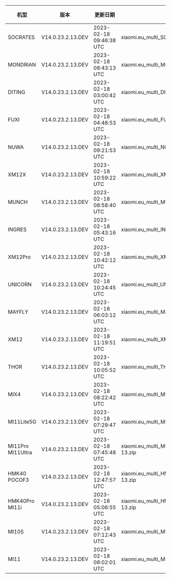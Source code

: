 | 机型 | 版本 | 更新日期 | 文件名 | 大小 | 下载链接 |
| ---- | ---- | ---- | ---- | ---- | ---- |
| SOCRATES | V14.0.23.2.13.DEV | 2023-02-18 09:46:38 UTC | xiaomi.eu_multi_SOCRATES_V14.0.23.2.13.DEV_v14-13.zip | 5.8 GB | [SourceForge](https://sourceforge.net/projects/xiaomi-eu-multilang-miui-roms/files/xiaomi.eu/MIUI-WEEKLY-RELEASES/V14.0.23.2.13.DEV/xiaomi.eu_multi_SOCRATES_V14.0.23.2.13.DEV_v14-13.zip/download) |
| MONDRIAN | V14.0.23.2.13.DEV | 2023-02-18 08:43:13 UTC | xiaomi.eu_multi_MONDRIAN_V14.0.23.2.13.DEV_v14-13.zip | 5.3 GB | [SourceForge](https://sourceforge.net/projects/xiaomi-eu-multilang-miui-roms/files/xiaomi.eu/MIUI-WEEKLY-RELEASES/V14.0.23.2.13.DEV/xiaomi.eu_multi_MONDRIAN_V14.0.23.2.13.DEV_v14-13.zip/download) |
| DITING | V14.0.23.2.13.DEV | 2023-02-18 03:00:42 UTC | xiaomi.eu_multi_DITING_V14.0.23.2.13.DEV_v14-13.zip | 5.2 GB | [SourceForge](https://sourceforge.net/projects/xiaomi-eu-multilang-miui-roms/files/xiaomi.eu/MIUI-WEEKLY-RELEASES/V14.0.23.2.13.DEV/xiaomi.eu_multi_DITING_V14.0.23.2.13.DEV_v14-13.zip/download) |
| FUXI | V14.0.23.2.13.DEV | 2023-02-18 04:48:53 UTC | xiaomi.eu_multi_FUXI_V14.0.23.2.13.DEV_v14-13.zip | 5.9 GB | [SourceForge](https://sourceforge.net/projects/xiaomi-eu-multilang-miui-roms/files/xiaomi.eu/MIUI-WEEKLY-RELEASES/V14.0.23.2.13.DEV/xiaomi.eu_multi_FUXI_V14.0.23.2.13.DEV_v14-13.zip/download) |
| NUWA | V14.0.23.2.13.DEV | 2023-02-18 09:21:53 UTC | xiaomi.eu_multi_NUWA_V14.0.23.2.13.DEV_v14-13.zip | 5.9 GB | [SourceForge](https://sourceforge.net/projects/xiaomi-eu-multilang-miui-roms/files/xiaomi.eu/MIUI-WEEKLY-RELEASES/V14.0.23.2.13.DEV/xiaomi.eu_multi_NUWA_V14.0.23.2.13.DEV_v14-13.zip/download) |
| XM12X | V14.0.23.2.13.DEV | 2023-02-18 10:59:22 UTC | xiaomi.eu_multi_XM12X_V14.0.23.2.13.DEV_v14-13.zip | 4.5 GB | [SourceForge](https://sourceforge.net/projects/xiaomi-eu-multilang-miui-roms/files/xiaomi.eu/MIUI-WEEKLY-RELEASES/V14.0.23.2.13.DEV/xiaomi.eu_multi_XM12X_V14.0.23.2.13.DEV_v14-13.zip/download) |
| MUNCH | V14.0.23.2.13.DEV | 2023-02-18 08:58:40 UTC | xiaomi.eu_multi_MUNCH_V14.0.23.2.13.DEV_v14-13.zip | 4.5 GB | [SourceForge](https://sourceforge.net/projects/xiaomi-eu-multilang-miui-roms/files/xiaomi.eu/MIUI-WEEKLY-RELEASES/V14.0.23.2.13.DEV/xiaomi.eu_multi_MUNCH_V14.0.23.2.13.DEV_v14-13.zip/download) |
| INGRES | V14.0.23.2.13.DEV | 2023-02-18 05:43:16 UTC | xiaomi.eu_multi_INGRES_V14.0.23.2.13.DEV_v14-13.zip | 5.1 GB | [SourceForge](https://sourceforge.net/projects/xiaomi-eu-multilang-miui-roms/files/xiaomi.eu/MIUI-WEEKLY-RELEASES/V14.0.23.2.13.DEV/xiaomi.eu_multi_INGRES_V14.0.23.2.13.DEV_v14-13.zip/download) |
| XM12Pro | V14.0.23.2.13.DEV | 2023-02-18 10:42:12 UTC | xiaomi.eu_multi_XM12Pro_V14.0.23.2.13.DEV_v14-13.zip | 5.2 GB | [SourceForge](https://sourceforge.net/projects/xiaomi-eu-multilang-miui-roms/files/xiaomi.eu/MIUI-WEEKLY-RELEASES/V14.0.23.2.13.DEV/xiaomi.eu_multi_XM12Pro_V14.0.23.2.13.DEV_v14-13.zip/download) |
| UNICORN | V14.0.23.2.13.DEV | 2023-02-18 10:24:45 UTC | xiaomi.eu_multi_UNICORN_V14.0.23.2.13.DEV_v14-13.zip | 5.3 GB | [SourceForge](https://sourceforge.net/projects/xiaomi-eu-multilang-miui-roms/files/xiaomi.eu/MIUI-WEEKLY-RELEASES/V14.0.23.2.13.DEV/xiaomi.eu_multi_UNICORN_V14.0.23.2.13.DEV_v14-13.zip/download) |
| MAYFLY | V14.0.23.2.13.DEV | 2023-02-18 06:03:12 UTC | xiaomi.eu_multi_MAYFLY_V14.0.23.2.13.DEV_v14-13.zip | 5.2 GB | [SourceForge](https://sourceforge.net/projects/xiaomi-eu-multilang-miui-roms/files/xiaomi.eu/MIUI-WEEKLY-RELEASES/V14.0.23.2.13.DEV/xiaomi.eu_multi_MAYFLY_V14.0.23.2.13.DEV_v14-13.zip/download) |
| XM12 | V14.0.23.2.13.DEV | 2023-02-18 11:19:51 UTC | xiaomi.eu_multi_XM12_V14.0.23.2.13.DEV_v14-13.zip | 5.1 GB | [SourceForge](https://sourceforge.net/projects/xiaomi-eu-multilang-miui-roms/files/xiaomi.eu/MIUI-WEEKLY-RELEASES/V14.0.23.2.13.DEV/xiaomi.eu_multi_XM12_V14.0.23.2.13.DEV_v14-13.zip/download) |
| THOR | V14.0.23.2.13.DEV | 2023-02-18 10:05:52 UTC | xiaomi.eu_multi_THOR_V14.0.23.2.13.DEV_v14-13.zip | 5.4 GB | [SourceForge](https://sourceforge.net/projects/xiaomi-eu-multilang-miui-roms/files/xiaomi.eu/MIUI-WEEKLY-RELEASES/V14.0.23.2.13.DEV/xiaomi.eu_multi_THOR_V14.0.23.2.13.DEV_v14-13.zip/download) |
| MIX4 | V14.0.23.2.13.DEV | 2023-02-18 08:22:42 UTC | xiaomi.eu_multi_MIX4_V14.0.23.2.13.DEV_v14-13.zip | 5.2 GB | [SourceForge](https://sourceforge.net/projects/xiaomi-eu-multilang-miui-roms/files/xiaomi.eu/MIUI-WEEKLY-RELEASES/V14.0.23.2.13.DEV/xiaomi.eu_multi_MIX4_V14.0.23.2.13.DEV_v14-13.zip/download) |
| MI11Lite5G | V14.0.23.2.13.DEV | 2023-02-18 07:29:47 UTC | xiaomi.eu_multi_MI11Lite5G_V14.0.23.2.13.DEV_v14-13.zip | 4.8 GB | [SourceForge](https://sourceforge.net/projects/xiaomi-eu-multilang-miui-roms/files/xiaomi.eu/MIUI-WEEKLY-RELEASES/V14.0.23.2.13.DEV/xiaomi.eu_multi_MI11Lite5G_V14.0.23.2.13.DEV_v14-13.zip/download) |
| MI11Pro MI11Ultra | V14.0.23.2.13.DEV | 2023-02-18 07:45:48 UTC | xiaomi.eu_multi_MI11Pro_MI11Ultra_V14.0.23.2.13.DEV_v14-13.zip | 5.0 GB | [SourceForge](https://sourceforge.net/projects/xiaomi-eu-multilang-miui-roms/files/xiaomi.eu/MIUI-WEEKLY-RELEASES/V14.0.23.2.13.DEV/xiaomi.eu_multi_MI11Pro_MI11Ultra_V14.0.23.2.13.DEV_v14-13.zip/download) |
| HMK40 POCOF3 | V14.0.23.2.13.DEV | 2023-02-18 12:47:57 UTC | xiaomi.eu_multi_HMK40_POCOF3_V14.0.23.2.13.DEV_v14-13.zip | 4.3 GB | [SourceForge](https://sourceforge.net/projects/xiaomi-eu-multilang-miui-roms/files/xiaomi.eu/MIUI-WEEKLY-RELEASES/V14.0.23.2.13.DEV/xiaomi.eu_multi_HMK40_POCOF3_V14.0.23.2.13.DEV_v14-13.zip/download) |
| HMK40Pro MI11i | V14.0.23.2.13.DEV | 2023-02-18 05:06:55 UTC | xiaomi.eu_multi_HMK40Pro_MI11i_V14.0.23.2.13.DEV_v14-13.zip | 4.9 GB | [SourceForge](https://sourceforge.net/projects/xiaomi-eu-multilang-miui-roms/files/xiaomi.eu/MIUI-WEEKLY-RELEASES/V14.0.23.2.13.DEV/xiaomi.eu_multi_HMK40Pro_MI11i_V14.0.23.2.13.DEV_v14-13.zip/download) |
| MI10S | V14.0.23.2.13.DEV | 2023-02-18 07:12:43 UTC | xiaomi.eu_multi_MI10S_V14.0.23.2.13.DEV_v14-13.zip | 4.4 GB | [SourceForge](https://sourceforge.net/projects/xiaomi-eu-multilang-miui-roms/files/xiaomi.eu/MIUI-WEEKLY-RELEASES/V14.0.23.2.13.DEV/xiaomi.eu_multi_MI10S_V14.0.23.2.13.DEV_v14-13.zip/download) |
| MI11 | V14.0.23.2.13.DEV | 2023-02-18 08:02:01 UTC | xiaomi.eu_multi_MI11_V14.0.23.2.13.DEV_v14-13.zip | 4.9 GB | [SourceForge](https://sourceforge.net/projects/xiaomi-eu-multilang-miui-roms/files/xiaomi.eu/MIUI-WEEKLY-RELEASES/V14.0.23.2.13.DEV/xiaomi.eu_multi_MI11_V14.0.23.2.13.DEV_v14-13.zip/download) |
